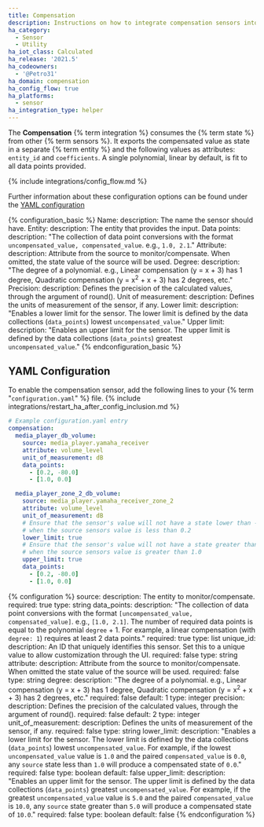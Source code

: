 ```yaml
---
title: Compensation
description: Instructions on how to integrate compensation sensors into Home Assistant.
ha_category:
  - Sensor
  - Utility
ha_iot_class: Calculated
ha_release: '2021.5'
ha_codeowners:
  - '@Petro31'
ha_domain: compensation
ha_config_flow: true
ha_platforms:
  - sensor
ha_integration_type: helper
---
```


The **Compensation** {% term integration %} consumes the {% term state %} from other {% term sensors %}. It exports the compensated value as state in a separate {% term entity %} and the following values as attributes: `entity_id` and `coefficients`. A single polynomial, linear by default, is fit to all data points provided.

{% include integrations/config_flow.md %}

Further information about these configuration options can be found under the [YAML configuration](#yaml-configuration)

{% configuration_basic %}
Name:
  description: The name the sensor should have.
Entity:
  description: The entity that provides the input.
Data points:
  description: "The collection of data point conversions with the format `uncompensated_value, compensated_value`.  e.g., `1.0, 2.1`."
Attribute:
  description: Attribute from the source to monitor/compensate. When omitted, the state value of the source will be used.
Degree:
  description: "The degree of a polynomial. e.g., Linear compensation (y = x + 3) has 1 degree, Quadratic compensation (y = x<sup>2</sup> + x + 3) has 2 degrees, etc."
Precision:
  description: Defines the precision of the calculated values, through the argument of round().
Unit of measurement:
  description: Defines the units of measurement of the sensor, if any.
Lower limit:
  description: "Enables a lower limit for the sensor. The lower limit is defined by the data collections (`data_points`) lowest `uncompensated_value`."
Upper limit:
  description: "Enables an upper limit for the sensor. The upper limit is defined by the data collections (`data_points`) greatest `uncompensated_value`."
{% endconfiguration_basic %}

## YAML Configuration

To enable the compensation sensor, add the following lines to your {% term "`configuration.yaml`" %} file.
{% include integrations/restart_ha_after_config_inclusion.md %}

```yaml
# Example configuration.yaml entry
compensation:
  media_player_db_volume:
    source: media_player.yamaha_receiver
    attribute: volume_level
    unit_of_measurement: dB
    data_points:
      - [0.2, -80.0]
      - [1.0, 0.0]

  media_player_zone_2_db_volume:
    source: media_player.yamaha_receiver_zone_2
    attribute: volume_level
    unit_of_measurement: dB
    # Ensure that the sensor's value will not have a state lower than -80.0
    # when the source sensors value is less than 0.2
    lower_limit: true
    # Ensure that the sensor's value will not have a state greater than 0.0
    # when the source sensors value is greater than 1.0
    upper_limit: true
    data_points:
      - [0.2, -80.0]
      - [1.0, 0.0]
```

{% configuration %}
source:
  description: The entity to monitor/compensate.
  required: true
  type: string
data_points:
  description: "The collection of data point conversions with the format `[uncompensated_value, compensated_value]`.  e.g., `[1.0, 2.1]`. The number of required data points is equal to the polynomial `degree` + 1. For example, a linear compensation (with `degree: 1`) requires at least 2 data points."
  required: true
  type: list
unique_id:
  description: An ID that uniquely identifies this sensor. Set this to a unique value to allow customization through the UI.
  required: false
  type: string
attribute:
  description: Attribute from the source to monitor/compensate. When omitted the state value of the source will be used.
  required: false
  type: string
degree:
  description: "The degree of a polynomial. e.g., Linear compensation (y = x + 3) has 1 degree, Quadratic compensation (y = x<sup>2</sup> + x + 3) has 2 degrees, etc."
  required: false
  default: 1
  type: integer
precision:
  description: Defines the precision of the calculated values, through the argument of round().
  required: false
  default: 2
  type: integer
unit_of_measurement:
  description: Defines the units of measurement of the sensor, if any.
  required: false
  type: string
lower_limit:
  description: "Enables a lower limit for the sensor. The lower limit is defined by the data collections (`data_points`) lowest `uncompensated_value`. For example, if the lowest `uncompensated_value` value is `1.0` and the paired `compensated_value` is `0.0`, any `source` state less than `1.0` will produce a compensated state of `0.0`."
  required: false
  type: boolean
  default: false
upper_limit:
  description: "Enables an upper limit for the sensor. The upper limit is defined by the data collections (`data_points`) greatest `uncompensated_value`. For example, if the greatest `uncompensated_value` value is `5.0` and the paired `compensated_value` is `10.0`, any `source` state greater than `5.0` will produce a compensated state of `10.0`."
  required: false
  type: boolean
  default: false
{% endconfiguration %}
